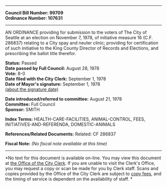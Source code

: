 * * * * *  
  
**Council Bill Number: [](#h0)[](#h2)99709**   
**Ordinance Number: 107631**  
  
* * * * *  
  
AN ORDINANCE providing for submission to the voters of The City of Seattle at an election on November 7, 1978, of initiative measure 16 (C.F. 286837) relating to a City spay and neuter clinic; providing for certification of such initiative to the King County Director of Records and Elections, and prescribing the ballot title therefor.  
  
**Status:** Passed   
**Date passed by Full Council:** August 28, 1978   
**Vote:** 8-0   
**Date filed with the City Clerk:** September 1, 1978   
**Date of Mayor's signature:** September 1, 1978   
[(about the signature date)](/~public/approvaldate.htm)   
  
  
**Date introduced/referred to committee:** August 21, 1978   
**Committee:** Full Council   
**Sponsor:** SMITH   
  
**Index Terms:** HEALTH-CARE-FACILITIES, ANIMAL-CONTROL, FEES, INITIATIVES-AND-REFERENDA, DOMESTIC-ANIMALS  
  
**References/Related Documents:** Related: CF 286837  
  
**Fiscal Note:** *(No fiscal note available at this time)*  
  
* * * * *  
  
*No text for this document is available on-line. You may view this document at [the Office of the City Clerk](http://www.seattle.gov/leg/clerk/contactUs.htm). If you are unable to visit the Clerk's Office, you may request a copy or scan be made for you by Clerk staff. Scans and copies provided by the Office of the City Clerk are subject to [copy fees](http://clerk.seattle.gov/~public/clerkfees.htm), and the timing of service is dependent on the availability of staff. *  
  
  
